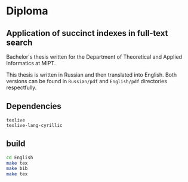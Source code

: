 # Diploma

## Application of succinct indexes in full-text search

Bachelor's thesis written for the Department of Theoretical and Applied Informatics at MIPT.

This thesis is written in Russian and then translated into English. Both versions can be found in `Russian/pdf` and `English/pdf` directories respectfully.

## Dependencies

```
texlive
texlive-lang-cyrillic
```

## build

```bash
cd English
make tex
make bib
make tex
```
